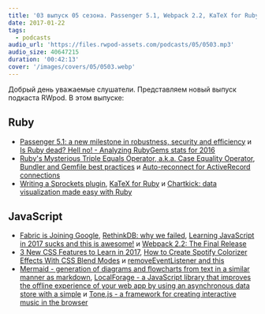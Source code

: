 ```yaml
---
title: '03 выпуск 05 сезона. Passenger 5.1, Webpack 2.2, KaTeX for Ruby, Chartkick, Mermaid, LocalForage, Tone.js и прочее'
date: 2017-01-22
tags:
  - podcasts
audio_url: 'https://files.rwpod-assets.com/podcasts/05/0503.mp3'
audio_size: 40647215
duration: '00:42:13'
cover: '/images/covers/05/0503.webp'
---
```


Добрый день уважаемые слушатели. Представляем новый выпуск подкаста RWpod. В этом выпуске:

## Ruby

- [Passenger 5.1: a new milestone in robustness, security and efficiency](https://blog.phusion.nl/2017/01/10/passenger-5-1-1/) и [Is Ruby dead? Hell no! - Analyzing RubyGems stats for 2016](https://infinum.co/the-capsized-eight/analyzing-rubygems-stats-v2016)
- [Ruby's Mysterious Triple Equals Operator, a.k.a. Case Equality Operator](http://www.rubyletter.com/blog/2017/01/18/ruby-triple-equals-operator.html), [Bundler and Gemfile best practices](https://depfu.io/blog/2017/01/18/bundler-and-gemfile-best-practices) и [Auto-reconnect for ActiveRecord connections](http://dalibornasevic.com/posts/77-auto-reconnect-for-activerecord-connections)
- [Writing a Sprockets plugin](http://masa331.github.io/2017/01/10/writing_sprockets_plugin.html), [KaTeX for Ruby](https://github.com/glebm/katex-ruby) и [Chartkick: data visualization made easy with Ruby](http://blog.redpanthers.co/chartkick-data-visualization-easy-ruby/)

## JavaScript

- [Fabric is Joining Google](https://fabric.io/blog/fabric-joins-google), [RethinkDB: why we failed](http://www.defstartup.org/2017/01/18/why-rethinkdb-failed.html), [Learning JavaScript in 2017 sucks and this is awesome!](https://medium.com/@lucasdaltro/learning-javascript-in-2017-sucks-and-this-is-very-good-35e883223406) и [Webpack 2.2: The Final Release](https://medium.com/webpack/webpack-2-2-the-final-release-76c3d43bf144)
- [3 New CSS Features to Learn in 2017](https://bitsofco.de/3-new-css-features-to-learn-in-2017/), [How to Create Spotify Colorizer Effects With CSS Blend Modes](http://webdesignerwall.com/tutorials/create-spotify-colorizer-effects-css-blend-modes) и [removeEventListener and this](https://kostasbariotis.com/removeeventlistener-and-this/)
- [Mermaid - generation of diagrams and flowcharts from text in a similar manner as markdown](http://knsv.github.io/mermaid/), [LocalForage - a JavaScript library that improves the offline experience of your web app by using an asynchronous data store with a simple](https://localforage.github.io/localForage/) и [Tone.js - a framework for creating interactive music in the browser](https://tonejs.github.io/)
